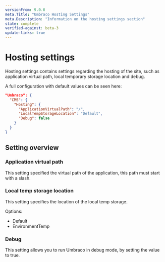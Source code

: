 ```yaml
---
versionFrom: 9.0.0
meta.Title: "Umbraco Hosting Settings"
meta.Description: "Information on the hosting settings section"
state: complete
verified-against: beta-3
update-links: true
---
```


# Hosting settings

Hosting settings contains settings regarding the hosting of the site, such as application virtual path, local temporary storage location and debug.

A full configuration with default values can be seen here:

```json
"Umbraco": {
  "CMS": {
    "Hosting": {
      "ApplicationVirtualPath": "/",
      "LocalTempStorageLocation": "Default",
      "Debug": false
    }
  }
}
```

## Setting overview

### Application virtual path

This setting specified the virtual path of the application, this path must start with a slash.

### Local temp storage location

This setting specifies the location of the local temp storage.

Options:
* Default
* EnvironmentTemp

### Debug

This setting allows you to run Umbraco in debug mode, by setting the value to true.